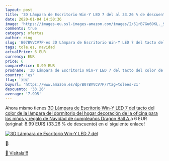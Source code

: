 ```yaml
---
layout: post
title: '3D Lámpara de Escritorio Win-Y LED 7 del al 33.26 % de descuento'
date: 2020-01-04 14:50:36
image: 'https://images-eu.ssl-images-amazon.com/images/I/51rB7Gu6OKL._SL200_.jpg'
comments: true
category: ofertas
author: ring
slug: 'B07BVVCV7P-es 3D Lámpara de Escritorio Win-Y LED 7 del tacto del color...'
tags: tole.es, navidad
actualPrice: 6 EUR
currency: EUR
price: 6
comparePrice: 8.99 EUR
prodname: '3D Lámpara de Escritorio Win-Y LED 7 del tacto del color de la lámpara del dormitorio del hogar decoración de la oficina para los niños y regalo de Navidad de cumpleaños  Dragon Ball A '
country: 'es'
flag: '🇪🇸'
buyurl: 'https://www.amazon.es/dp/B07BVVCV7P/?tag=tolees-21'
descuento: '33.26'
average: '7.995'
---
```


Ahora mismo tienes [3D Lámpara de Escritorio Win-Y LED 7 del tacto del color de la lámpara del dormitorio del hogar decoración de la oficina para los niños y regalo de Navidad de cumpleaños  Dragon Ball A ](https://www.amazon.es/dp/B07BVVCV7P/?tag=tolees-21) a 6 EUR (original: 8.99 EUR) (33.26 %  de descuento) en el siguiente enlace!

[![3D Lámpara de Escritorio Win-Y LED 7 del](https://images-eu.ssl-images-amazon.com/images/I/51rB7Gu6OKL._SL200_.jpg)](https://www.amazon.es/dp/B07BVVCV7P/?tag=tolees-21)

🔎:


[🛒 Visítala!!!](https://www.amazon.es/dp/B07BVVCV7P/?tag=tolees-21)
